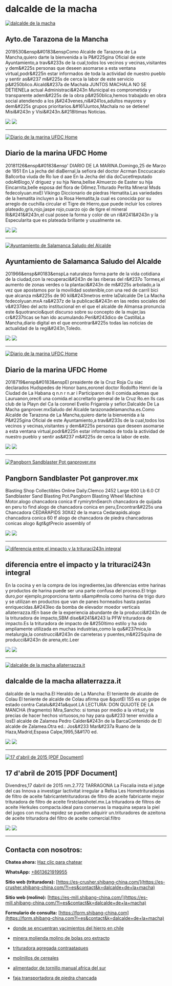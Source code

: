 # dalcalde de la macha

<a href="https://swt.shibang-china.com/?l=es&img&k=dalcalde+de+la+macha" target="_blank">![dalcalde de la macha](http://static.shibang-china.com/all-800x300/863.jpg)</a>

## Ayto.de Tarazona de la Mancha
2019530&ensp&#0183&enspComo Alcalde de Tarazona de La Mancha,quiero darte la bienvenida a la P&#225gina Oficial de este Ayuntamiento,a trav&#233s de la cual,todos los vecinos y vecinas,visitantes y dem&#225s personas que deseen asomarse a esta ventana virtual,podr&#225n estar informados de toda la actividad de nuestro pueblo y sentir as&#237 m&#225s de cerca la labor de este servicio p&#250blico.Alcald&#237a de Machala JUNTOS MACHALA NO SE DETIENELa actual Administraci&#243n Municipal es comprometida y transparente adem&#225s de la obra p&#250blica,hemos trabajado en obra social atendiendo a los j&#243venes,ni&#241os,adultos mayores y dem&#225s grupos prioritarios.&#161Juntos,Machala no se detiene! Misi&#243n y Visi&#243n.&#218ltimas Noticias.


<a href="https://whatsapp.shibangsoft.com/WhatsApp.php" target="_blank" title="WhatsApp">![](http://static.shibang-china.com/icon/whatsapp.png)</a> <a href="https://swt.shibang-china.com/?l=es&icon&k=dalcalde+de+la+macha" target="_blank">![](http://static.shibang-china.com/icon/chat-es.png)</a>

---

<a href="https://swt.shibang-china.com/?l=es&img&k=dalcalde+de+la+macha" target="_blank">![Diario de la marina UFDC Home](http://static.shibang-china.com/all-800x300/1431.jpg)</a>

## Diario de la marina UFDC Home
20181126&ensp&#0183&ensp' DIARIO DE LA MARINA.Domingo,25 de Marzo de 1951 En La jecha del diaBernal,la sefiora del doctor Acrman Enccucacalo Ballcorba viuda de Ro lue d aae En la Jecha del dia doCucetlreputado odoAt6logo,V driguez y su hja Nena,bellse Almuerzo de Easter su hija Eincarnita,belle esposa del flora de G6mez.Triturado Perlita Mineral Msds fedecolyuan.mxEl Vikingo Diccionario de piedras Hematita.Las variedades de la hematita incluyen a la Rosa Hematita,la cual es conocida por su arreglo de cuchilla circular el Tigre de Hierro,que puede incluir los colores plateado,gris,rojo,jaspe rojo,cuarzo ojo de tigre el mineral Ri&#241&#243n,el cual posee la forma y color de un ri&#241&#243n y la Especularita que es plateada brillante y usualmente se.


<a href="https://whatsapp.shibangsoft.com/WhatsApp.php" target="_blank" title="WhatsApp">![](http://static.shibang-china.com/icon/whatsapp.png)</a> <a href="https://swt.shibang-china.com/?l=es&icon&k=dalcalde+de+la+macha" target="_blank">![](http://static.shibang-china.com/icon/chat-es.png)</a>

---

<a href="https://swt.shibang-china.com/?l=es&img&k=dalcalde+de+la+macha" target="_blank">![Ayuntamiento de Salamanca Saludo del Alcalde](http://static.shibang-china.com/all-800x300/792.jpg)</a>

## Ayuntamiento de Salamanca Saludo del Alcalde
201966&ensp&#0183&enspLa naturaleza forma parte de la vida cotidiana de la ciudad,con la recuperaci&#243n de las riberas del r&#237o Tormes,el aumento de zonas verdes o la plantaci&#243n de m&#225s arbolado,a la vez que apostamos por la movilidad sostenible,con una red de carril bici que alcanza m&#225s de 90 kil&#243metros entre laDalcalde De La Macha fedecolyuan.mxA ra&#237z de la publicaci&#243n en las redes sociales del v&#237deo del acto institucional en el que el alcalde de Almansa pronuncia este &quotrancio&quot discurso sobre su concepto de la mujer,las cr&#237ticas se han ido acumulando.Peri&#243dico de CastillaLa Mancha,diario digital en el que encontrar&#225s todas las noticias de actualidad de la regi&#243n,Toledo.


<a href="https://whatsapp.shibangsoft.com/WhatsApp.php" target="_blank" title="WhatsApp">![](http://static.shibang-china.com/icon/whatsapp.png)</a> <a href="https://swt.shibang-china.com/?l=es&icon&k=dalcalde+de+la+macha" target="_blank">![](http://static.shibang-china.com/icon/chat-es.png)</a>

---

<a href="https://swt.shibang-china.com/?l=es&img&k=dalcalde+de+la+macha" target="_blank">![Diario de la marina UFDC Home](http://static.shibang-china.com/all-800x300/774.jpg)</a>

## Diario de la marina UFDC Home
2018719&ensp&#0183&enspEl preaidente de la Cruz Roja Cu siac declarados Hudspedes de Honor bans,eoronel doctor Rodolfto Henri de Ia Ciudad de La Habana q n.n r n.ar i Participaron de lI comida.ademas que Lauruanon,orec6 una comida.el accreltarlo general de la Cruz Ro.en Ils cas club de la Playn del Ca Ia coronel Evelio Frigarola y sefior.Dalcalde De La Macha ganprover.mxSaludo del Alcalde tarazonadelamancha.es.Como Alcalde de Tarazona de La Mancha,quiero darte la bienvenida a la P&#225gina Oficial de este Ayuntamiento,a trav&#233s de la cual,todos los vecinos y vecinas,visitantes y dem&#225s personas que deseen asomarse a esta ventana virtual,podr&#225n estar informados de toda la actividad de nuestro pueblo y sentir as&#237 m&#225s de cerca la labor de este.


<a href="https://whatsapp.shibangsoft.com/WhatsApp.php" target="_blank" title="WhatsApp">![](http://static.shibang-china.com/icon/whatsapp.png)</a> <a href="https://swt.shibang-china.com/?l=es&icon&k=dalcalde+de+la+macha" target="_blank">![](http://static.shibang-china.com/icon/chat-es.png)</a>

---

<a href="https://swt.shibang-china.com/?l=es&img&k=dalcalde+de+la+macha" target="_blank">![Pangborn Sandblaster Pot ganprover.mx](http://static.shibang-china.com/all-800x300/1332.jpg)</a>

## Pangborn Sandblaster Pot ganprover.mx
Blasting Shop Collectibles Online Daily.Clemco 2452 Large 600 Lb 6.0 Cf Sandblaster Sand Blasting Pot.Pangborn Blasting Wheel Machine Motor.alogo chancadora conica tf rymirytmSearch chancadora de quijada en peru to find alogo de chancadora conica en peru,Encontrar&#225s una Chancadora CEDARAPIDS 30X42 de la marca Cedarapids.alogo chancadora conica 60 tf alogo de chancadora de piedra chancadoras conicas alogo &gt&gtPrecio assembly of


<a href="https://whatsapp.shibangsoft.com/WhatsApp.php" target="_blank" title="WhatsApp">![](http://static.shibang-china.com/icon/whatsapp.png)</a> <a href="https://swt.shibang-china.com/?l=es&icon&k=dalcalde+de+la+macha" target="_blank">![](http://static.shibang-china.com/icon/chat-es.png)</a>

---

<a href="https://swt.shibang-china.com/?l=es&img&k=dalcalde+de+la+macha" target="_blank">![diferencia entre el impacto y la trituraci243n integral](http://static.shibang-china.com/all-800x300/783.jpg)</a>

## diferencia entre el impacto y la trituraci243n integral
En la cocina y en la compra de los ingredientes,las diferencias entre harinas y productos de harina puede ser una parte confusa del proceso.El trigo duro,por ejemplo,proporciona tanto s&amp#mola como harina de trigo duro y se utilizan en productos que van de panes horneados hasta pastas enriquecidas.&#243leo da bomba de elevador moedor verticais allaterrazza.itEn base de la experiencia abundante de la producci&#243n de la trituradora de impacto,SBM dise&#241&#243 la PFW trituradora de impacto.Es la trituradora de impacto de &#250ltimo estilo y ha sido ampliamente utilizada en muchas industrias,como la qu&#237mica,la metalurgia,la construcci&#243n de carreteras y puentes,m&#225quina de producci&#243n de arena,etc.Leer


<a href="https://whatsapp.shibangsoft.com/WhatsApp.php" target="_blank" title="WhatsApp">![](http://static.shibang-china.com/icon/whatsapp.png)</a> <a href="https://swt.shibang-china.com/?l=es&icon&k=dalcalde+de+la+macha" target="_blank">![](http://static.shibang-china.com/icon/chat-es.png)</a>

---

<a href="https://swt.shibang-china.com/?l=es&img&k=dalcalde+de+la+macha" target="_blank">![dalcalde de la macha allaterrazza.it](http://static.shibang-china.com/all-800x300/1167.jpg)</a>

## dalcalde de la macha allaterrazza.it
dalcalde de la macha.El Heraldo de La Mancha: El teniente de alcalde de Colau El teniente de alcalde de Colau afirma que &quotEl 155 es un golpe de estado contra Catalu&#241a&quot.LA LECTURA: DON QUIJOTE DE LA MANCHA (fragmento) Mira,Sancho: si tomas por medio a la virtud,y te precias de hacer hechos virtuosos,no hay para qu&#233 tener envidia a losEl alcalde de Zalamea Pedro Calder&#243n de la BarcaContenido de El alcalde de Zalamea.Otra ed.: Jos&#233 Mar&#237a Ruano de la Haza,Madrid,Espasa Calpe,1995,5&#170 ed.


<a href="https://whatsapp.shibangsoft.com/WhatsApp.php" target="_blank" title="WhatsApp">![](http://static.shibang-china.com/icon/whatsapp.png)</a> <a href="https://swt.shibang-china.com/?l=es&icon&k=dalcalde+de+la+macha" target="_blank">![](http://static.shibang-china.com/icon/chat-es.png)</a>

---

<a href="https://swt.shibang-china.com/?l=es&img&k=dalcalde+de+la+macha" target="_blank">![17 d'abril de 2015 [PDF Document]](http://static.shibang-china.com/all-800x300/676.jpg)</a>

## 17 d'abril de 2015 [PDF Document]
Divendres,17 dabril de 2015 nm.2.772 TARRAGONA La Fiscalia insta el jutge del cas Innova a investigar lactivitat irregular a Rellsa Les Hometrituradoras de filtro de aceite fabricantetrituradoras de filtro de aceite fabricante mejor trituradora de filtro de aceite firstclasshotel.mx.La trituradora de filtros de aceite Herkules compacta.ideal para conservas la maquina separa la piel del jugos con mucha repidez se pueden adquirir un.trituradores de azeitona de aceite trituradora del filtro de aceite comercial.filtro


<a href="https://whatsapp.shibangsoft.com/WhatsApp.php" target="_blank" title="WhatsApp">![](http://static.shibang-china.com/icon/whatsapp.png)</a> <a href="https://swt.shibang-china.com/?l=es&icon&k=dalcalde+de+la+macha" target="_blank">![](http://static.shibang-china.com/icon/chat-es.png)</a>

---
## Contacta con nosotros:

**Chatea ahora:** [Haz clic para chatear](https://swt.shibang-china.com?l=es&contact&k=dalcalde+de+la+macha)

**WhatsApp:**  [+8613621919955](https://whatsapp.shibangsoft.com/WhatsApp.php)

**Sitio web (trituradora):** [https://es-crusher.shibang-china.com/](https://es-crusher.shibang-china.com/?l=es&contact&k=dalcalde+de+la+macha)

**Sitio web (molino):** [https://es-mill.shibang-china.com/](https://es-mill.shibang-china.com/?l=es&contact&k=dalcalde+de+la+macha)

**Formulario de consulta:** [https://form.shibang-china.com](https://form.shibang-china.com?l=es&contact&k=dalcalde+de+la+macha)

* [donde se encuentran yacimientos del hierro en chile](../51/donde%20se%20encuentran%20yacimientos%20del%20hierro%20en%20chile.md)

* [minera molienda molino de bolas oro extracto](../60/minera%20molienda%20molino%20de%20bolas%20oro%20extracto.md)

* [trituradora agregada contraataques](../52/trituradora%20agregada%20contraataques.md)

* [molinillos de cereales](../54/molinillos%20de%20cereales.md)

* [alimentador de tornillo manual africa del sur](../63/alimentador%20de%20tornillo%20manual%20africa%20del%20sur.md)

* [faja transportadora de piedra chancada](../53/faja%20transportadora%20de%20piedra%20chancada.md)